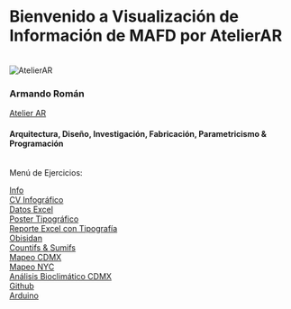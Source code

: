 # Bienvenido a Visualización de Información de MAFD por AtelierAR
<br>
<img src="https://mir-s3-cdn-cf.behance.net/user/115/4468f11701997.5f2597be7fe80.jpg" alt="AtelierAR">
<h3> Armando Román </h3>
<p><a href="https://atelierar.net/">Atelier AR</a></p>
<h4>Arquitectura, Diseño, Investigación, Fabricación, Parametricismo & Programación</h4>
<br>
Menú de Ejercicios:
<br>

[Info](about.md)
<br>
[CV Infográfico](CV-Infografia.md)
<br>
[Datos Excel](EXCEL-DATA.md)
<br>
[Poster Tipográfico](Poster.md)
<br>
[Reporte Excel con Tipografía](Reporte-Excel.md)
<br>
[Obisidan](Obsidian.md)
<br>
[Countifs & Sumifs](Countifs.md)
<br>
[Mapeo CDMX](CDMX.md)
<br>
[Mapeo NYC](NYC.md)
<br>
[Análisis Bioclimático CDMX](BioclimaCDMX.md)
<br>
[Github](Github.md)
<br>
[Arduino](Arduino.md)
<br>
